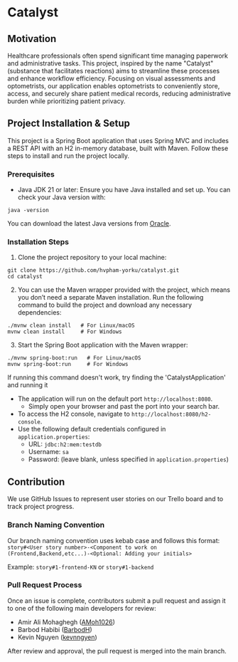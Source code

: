 # Catalyst

## Motivation
Healthcare professionals often spend significant time managing paperwork and administrative tasks.
This project, inspired by the name "Catalyst" (substance that facilitates reactions) aims to streamline these processes and enhance workflow efficiency.
Focusing on visual assessments and optometrists, our application enables optometrists to conveniently store, access, and securely share patient medical records, reducing administrative burden while prioritizing patient privacy.

## Project Installation & Setup
This project is a Spring Boot application that uses Spring MVC and includes a REST API with an H2 in-memory database, built with Maven.
Follow these steps to install and run the project locally.

### Prerequisites

- Java JDK 21 or later: Ensure you have Java installed and set up. You can check your Java version with:

```shell
java -version
```

You can download the latest Java versions from [Oracle](https://www.oracle.com/ca-en/java/technologies/downloads/).

### Installation Steps

1. Clone the project repository to your local machine:

```shell
git clone https://github.com/hvpham-yorku/catalyst.git
cd catalyst
```

2. You can use the Maven wrapper provided with the project, which means you don’t need a separate Maven installation.
Run the following command to build the project and download any necessary dependencies:

```shell
./mvnw clean install   # For Linux/macOS
mvnw clean install     # For Windows
```

3. Start the Spring Boot application with the Maven wrapper:

```shell
./mvnw spring-boot:run   # For Linux/macOS
mvnw spring-boot:run     # For Windows
```
If running this command doesn't work, try finding the 'CatalystApplication' and running it

- The application will run on the default port `http://localhost:8080`.
  - Simply open your browser and past the port into your search bar.
- To access the H2 console, navigate to `http://localhost:8080/h2-console`.
- Use the following default credentials configured in `application.properties`:
  - URL: `jdbc:h2:mem:testdb`
  - Username: `sa`
  - Password: (leave blank, unless specified in `application.properties`)

## Contribution

We use GitHub Issues to represent user stories on our Trello board and to track project progress.

### Branch Naming Convention

Our branch naming convention uses kebab case and follows this format: `story#<User story number>-<Component to work on (Frontend,Backend,etc...)-<Optional: Adding your initials>`

Example: `story#1-frontend-KN` or `story#1-backend`

### Pull Request Process

Once an issue is complete, contributors submit a pull request and assign it to one of the following main developers for review:
- Amir Ali Mohaghegh ([AMoh1026](https://github.com/AMoh1026))
- Barbod Habibi ([BarbodH](https://github.com/BarbodH))
- Kevin Nguyen ([kevnngyen](https://github.com/kevnngyen))

After review and approval, the pull request is merged into the main branch.
